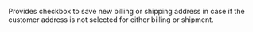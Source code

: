 Provides checkbox to save new billing or shipping address in case if the customer address is not selected for either billing or shipment.
